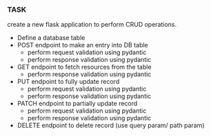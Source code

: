 ### TASK

create a new flask application to perform CRUD operations.
 - Define a database table
 - POST endpoint to make an entry into DB table
     - perform request validation using pydantic
     - perform response validation using pydantic
 - GET endpoint to fetch resources from the table
     - perform response validation using pydantic
 - PUT endpoint to fully update record
     - perform request validation using pydantic
     - perform response validation using pydantic
 - PATCH endpoint to partially update record
     - perform request validation using pydantic
     - perform response validation using pydantic
 - DELETE endpoint to delete record (use query param/ path param)